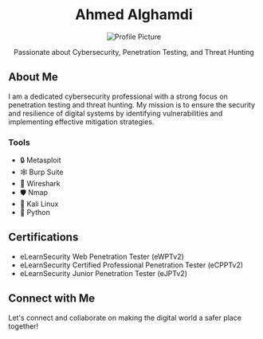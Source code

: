 <h1 align="center">Ahmed Alghamdi</h1>

<p align="center">
  <img src="profile-image-link" alt="Profile Picture">
</p>

<p align="center">Passionate about Cybersecurity, Penetration Testing, and Threat Hunting</p>

## About Me

I am a dedicated cybersecurity professional with a strong focus on penetration testing and threat hunting. My mission is to ensure the security and resilience of digital systems by identifying vulnerabilities and implementing effective mitigation strategies.

### Tools

- 🔒 Metasploit
- 🕸️ Burp Suite
- 📡 Wireshark
- 🛡️ Nmap
- 🧰 Kali Linux
- 🚀 Python

## Certifications

- eLearnSecurity Web Penetration Tester (eWPTv2)
- eLearnSecurity Certified Professional Penetration Tester (eCPPTv2)
- eLearnSecurity Junior Penetration Tester (eJPTv2)

## Connect with Me

Let's connect and collaborate on making the digital world a safer place together!

<p align="center">
  <a href="https://www.linkedin.com/in/ahmedalghamdicys/" target="_blank" rel="noopener noreferrer"></a>
  <a href="https://twitter.com/ilafg7" target="_blank" rel="noopener noreferrer"></a>
</p>
